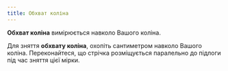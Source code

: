 ```yaml
---
title: Обхват коліна
---
```


**Обхват коліна** вимірюється навколо Вашого коліна.

Для зняття **обхвату коліна**, охопіть сантиметром навколо Вашого коліна. Переконайтеся, що стрічка розміщується паралельно до підлоги під час зняття цієї мірки.
